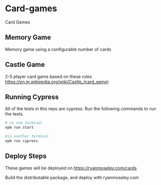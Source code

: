 # Card-games

Card Games

## Memory Game

Memory game using a configurable number of cards

## Castle Game

2-5 player card game based on these rules <https://en.m.wikipedia.org/wiki/Castle_(card_game)>

## Running Cypress

All of the tests in this repo are cypress. Run the following commands to run the tests.

```bash
# in one terminal
npm run start

#in another terminal
npm run cypress
```

## Deploy Steps

These games will be deployed on <https://ryanmoseley.com/cards>

Build the distributable package, and deploy with ryanmoseley.com
